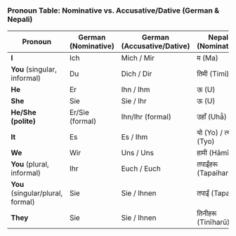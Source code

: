 
### **Pronoun Table: Nominative vs. Accusative/Dative (German & Nepali)**

| **Pronoun**                       | **German (Nominative)** | **German (Accusative/Dative)** | **Nepali (Nominative)** | **Nepali (Accusative/Dative)**   |
| --------------------------------- | ----------------------- | ------------------------------ | ----------------------- | -------------------------------- |
| **I**                             | Ich                     | Mich / Mir                     | म (Ma)                  | मलाई (Malā'ī)                    |
| **You** (singular, informal)      | Du                      | Dich / Dir                     | तिमी (Timi)             | तिमीलाई (Timīlā'ī)               |
| **He**                            | Er                      | Ihn / Ihm                      | ऊ (U)                   | उसलाई (Uslā'ī)                   |
| **She**                           | Sie                     | Sie / Ihr                      | ऊ (U)                   | उसलाई (Uslā'ī)                   |
| **He/She (polite)**               | Er/Sie (formal)         | Ihn/Ihr (formal)               | उहाँ (Uhā̃)             | उहाँलाई (Uhā̃lā'ī)               |
| **It**                            | Es                      | Es / Ihm                       | यो (Yo) / त्यो (Tyo)    | यसलाई/त्यसलाई (Yaslā'ī/Tyaslā'ī) |
| **We**                            | Wir                     | Uns / Uns                      | हामी (Hāmī)             | हामीलाई (Hāmīlā'ī)               |
| **You** (plural, informal)        | Ihr                     | Euch / Euch                    | तपाईंहरू (Tapaiharu)    | तपाईंहरूलाई (Tapaiharulā'ī)      |
| **You** (singular/plural, formal) | Sie                     | Sie / Ihnen                    | तपाईं (Tapai)           | तपाईंलाई (Tapā'īlā'ī)            |
| **They**                          | Sie                     | Sie / Ihnen                    | तिनीहरू (Tinīharū)      | तिनीहरूलाई (Tinīharulā'ī)        |
